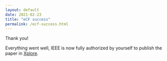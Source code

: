 ```yaml
---
layout: default
date: 2021-02-23
title: "eCF success"
permalink: /ecf-success.html
---
```


Thank you!

Everything went well, IEEE is now fully authorized by yourself
to publish the paper in [Xplore](https://ieeexplore.ieee.org/Xplore/home.jsp).
